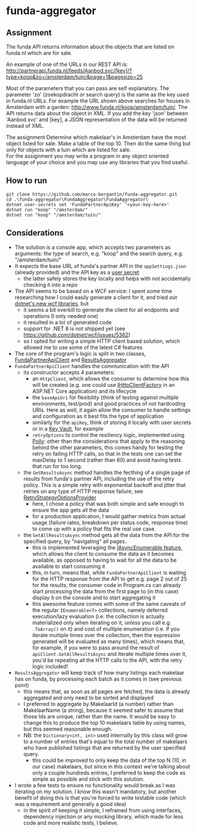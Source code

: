 # funda-aggregator

## Assignment

The funda API returns information about the objects that are listed on funda.nl which are for sale.

An example of one of the URLs in our REST API is:
http://partnerapi.funda.nl/feeds/Aanbod.svc/[key]/?type=koop&zo=/amsterdam/tuin/&page=1&pagesize=25

Most of the parameters that you can pass are self explanatory. The parameter 'zo' (zoekopdracht or
search query) is the same as the key used in funda.nl URLs. For example the URL shown above
searches for houses in Amsterdam with a garden: http://www.funda.nl/koop/amsterdam/tuin/.
The API returns data about the object in XML. If you add the key 'json' between 'Aanbod.svc' and
[key], a JSON representation of the data will be returned instead of XML.


The assignment
Determine which makelaar's in Amsterdam have the most object listed for sale. Make a table of the
top 10. Then do the same thing but only for objects with a tuin which are listed for sale.  
For the
assignment you may write a program in any object oriented language of your choice and you may
use any libraries that you find useful.

## How to run

```
git clone https://github.com/marco-bergantin/funda-aggregator.git
cd .\funda-aggregator\FundaAggregator\FundaAggregator\
dotnet user-secrets set 'FundaPartnerApiKey' '<your-key-here>'
dotnet run "koop" "/amsterdam/"
dotnet run "koop" "/amsterdam/tuin/"
```

## Considerations

- The solution is a console app, which accepts two parameters as arguments: the type of search, e.g. "koop" and the search query, e.g. "/amsterdam/tuin/"
- It expects the base URL of funda's partner API in the `appSettings.json` (already provided) and the API key as a [user secret](https://learn.microsoft.com/en-us/aspnet/core/security/app-secrets?view=aspnetcore-8.0&tabs=windows)
  - the latter safely stores the key locally and helps with not accidentally checking it into a repo
- The API seems to be based on a WCF service: I spent some time researching how I could easily generate a client for it, and tried out [dotnet's new wcf libraries](https://github.com/dotnet/wcf), but 
  - it seems a bit overkill to generate the client for all endpoints and operations (I only needed one)
  - it resulted in a lot of generated code
  - support for .NET 8 is not shipped yet (see https://github.com/dotnet/wcf/issues/5362)
  - so I opted for writing a simple HTTP client based solution, which allowed me to use some of the latest C# features
- The core of the program's logic is split in two classes, [FundaPartnerApiClient](FundaAggregator/FundaAggregator/FundaPartnerApiClient.cs) and [ResultsAggregator](FundaAggregator/FundaAggregator/ResultsAggregator.cs)
- `FundaPartnerApiClient` handles the communication with the API
  - its constructor accepts 4 parameters:
    - an `HttpClient`, which allows the consumer to determine how this will be created (e.g. one could use [IHttpClientFactory](https://learn.microsoft.com/en-us/aspnet/core/fundamentals/http-requests?view=aspnetcore-8.0) in an ASP.NET Core application) and its lifecycle
    - the `baseApiUri` for flexibility (think of testing against multiple environments, test/prod) and good practices of not hardcoding URIs. Here as well, it again allow the consumer to handle settings and configuration as it best fits the type of application
    - similarly for the `apiKey`, think of storing it locally with user secrets or in a [Key Vault](https://azure.microsoft.com/en-us/products/key-vault), for example
    - `retryOptions` to control the resiliency logic, implemented using [Polly](https://github.com/App-vNext/Polly): other than the considerations that apply to the reasoning behind the other parameters, this comes handy for testing the retry on failing HTTP calls, so that in the tests one can set the maxDelay to 1 second (rather than 60) and avoid having tests that run for too long.
  - the `GetResultsAsync` method handles the fecthing of a single page of results from funda's partner API, including the use of the retry policy. This is a simple retry with exponential backoff and jitter that retries on any type of HTTP response failure, see [RetryStrategyOptionsProvider](FundaAggregator/FundaAggregator/Helpers/RetryStrategyOptionsProvider.cs)
    - here, I chose a policy that was both simple and safe enough to ensure the app gets all the data
    - for a production application, I would gather metrics from actual usage (failure rates, breakdown per status code, response time) to come up with a policy that fits the real use case.
  - the `GetAllResultsAsync` method gets all the data from the API for the specified query, by "navigating" all pages.
    - this is implemented leveraging the [IAsyncEnumerable feature](https://learn.microsoft.com/en-us/archive/msdn-magazine/2019/november/csharp-iterating-with-async-enumerables-in-csharp-8), which allows the client to consume the data as it becomes available, as opposed to having to wait for all the data to be available to start consuming it
    - this, in turn, means that, while `FundaPartnerApiClient` is waiting for the HTTP response from the API to get e.g. page 2 out of 25 for the results, the consumer code in Program.cs can already start processing the data from the first page to (in this case) display it on the console and to start aggregating it
    - this awesome feature comes with some of the same caveats of the regular `IEnumerable<T>` collections, namely deferred execution/lazy evaluation (i.e. the collection is actually materialized only when iterating on it, unless you call e.g. `.ToArray()` on it) and cost of multiple enumeration (i.e. if you iterate multiple times over the collection, then the expression generated will be evaluated as many times), which means that, for example, if you were to pass around the result of `apiClient.GetAllResultsAsync` and iterate multiple times over it, you'd be repeating all the HTTP calls to the API, with the retry logic included! 
- `ResultsAggregator` will keep track of how many listings each makelaar has on funda, by processing each batch as it comes in (see previous point)
  - this means that, as soon as all pages are fetched, the data is already aggregated and only need to be sorted and displayed
  - I preferred to aggregate by MakelaarId (a number) rather than MakelaarName (a string), because it seemed safer to assume that those Ids are unique, rather than the name. It would be easy to change this to produce the top 10 makelaars table by using names, but this seemed reasonable enough.
  - NB: the `Dictionary<int, int>` used internally by this class will grow to a number of entries that's equal to the total number of makelaars who have published listings that are returned by the user specified query.
    - this could be improved to only keep the data of the top N (10, in our case) makelaars, but since in this context we're talking about only a couple hundreds entries, I preferred to keep the code as simple as possible and stick with this solution.
- I wrote a few tests to ensure no functionality would break as I was iterating on my solution. I know this wasn't mandatory, but another benefit of doing this is that you're forced to write testable code (which was a requirement and generally a good idea)
  - in the spirit of keeping it simple, I refrained from using interfaces, dependency injection or any mocking library, which made for less code and more realistic tests, I believe.